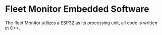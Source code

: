 # Fleet Monitor Embedded Software

The fleet Monitor utilizes a ESP32 as its processing unit, all code is written in C++.
